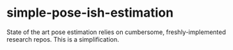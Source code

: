 # simple-pose-ish-estimation
State of the art pose estimation relies on cumbersome, freshly-implemented research repos. This is a simplification.
